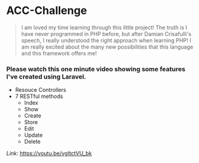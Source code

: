 # ACC-Challenge

> I am loved my time learning through this little project! The truth is I have never programmed in PHP before, but after 
> Damian Crisafulli's speech, I really understood  the right approach when learning PHP! 
> I am really excited about the many new possibilities that this language and this framework offers me!

### Please watch this one minute video showing some features I've created using Laravel. 

- Resouce Controllers
- 7 RESTful methods
  - Index
  - Show
  - Create
  - Store
  - Edit
  - Update
  - Delete
  
 *Link:* https://youtu.be/vgItctVU_bk 
